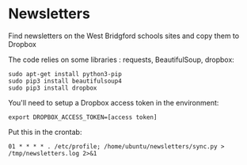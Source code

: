 Newsletters
===========

Find newsletters on the West Bridgford schools sites and copy them to Dropbox


The code relies on some libraries : requests, BeautifulSoup, dropbox:

    sudo apt-get install python3-pip
    sudo pip3 install beautifulsoup4
    sudo pip3 install dropbox

You'll need to setup a Dropbox access token in the environment:

    export DROPBOX_ACCESS_TOKEN=[access token]


Put this in the crontab:

    01 * * * * . /etc/profile; /home/ubuntu/newsletters/sync.py > /tmp/newsletters.log 2>&1

